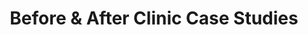 ---
title: Before & After Clinic Case Studies
popular_blog_topics:
  popular: true
  popular_title: Before & After Clinic Case Studies
  popular_image: /assets/images/conditions/acupuncture-clinic-success-stories-thumbnail.jpg
  order: 7
post:
search_engine_optimization:
  page_title:
  page_description:
---